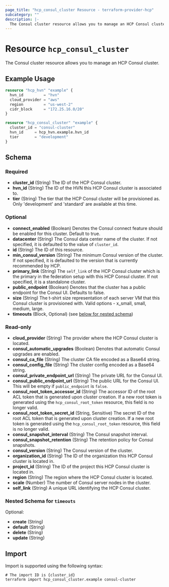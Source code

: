 ```yaml
---
page_title: "hcp_consul_cluster Resource - terraform-provider-hcp"
subcategory: ""
description: |-
  The Consul cluster resource allows you to manage an HCP Consul cluster.
---
```


# Resource `hcp_consul_cluster`

The Consul cluster resource allows you to manage an HCP Consul cluster.

## Example Usage

```terraform
resource "hcp_hvn" "example" {
  hvn_id         = "hvn"
  cloud_provider = "aws"
  region         = "us-west-2"
  cidr_block     = "172.25.16.0/20"
}

resource "hcp_consul_cluster" "example" {
  cluster_id = "consul-cluster"
  hvn_id     = hcp_hvn.example.hvn_id
  tier       = "development"
}
```

## Schema

### Required

- **cluster_id** (String) The ID of the HCP Consul cluster.
- **hvn_id** (String) The ID of the HVN this HCP Consul cluster is associated to.
- **tier** (String) The tier that the HCP Consul cluster will be provisioned as.  Only 'development' and 'standard' are available at this time.

### Optional

- **connect_enabled** (Boolean) Denotes the Consul connect feature should be enabled for this cluster.  Default to true.
- **datacenter** (String) The Consul data center name of the cluster. If not specified, it is defaulted to the value of `cluster_id`.
- **id** (String) The ID of this resource.
- **min_consul_version** (String) The minimum Consul version of the cluster. If not specified, it is defaulted to the version that is currently recommended by HCP.
- **primary_link** (String) The `self_link` of the HCP Consul cluster which is the primary in the federation setup with this HCP Consul cluster. If not specified, it is a standalone cluster.
- **public_endpoint** (Boolean) Denotes that the cluster has a public endpoint for the Consul UI. Defaults to false.
- **size** (String) The t-shirt size representation of each server VM that this Consul cluster
is provisioned with. Valid options - x_small, small, medium, large.
- **timeouts** (Block, Optional) (see [below for nested schema](#nestedblock--timeouts))

### Read-only

- **cloud_provider** (String) The provider where the HCP Consul cluster is located.
- **consul_automatic_upgrades** (Boolean) Denotes that automatic Consul upgrades are enabled.
- **consul_ca_file** (String) The cluster CA file encoded as a Base64 string.
- **consul_config_file** (String) The cluster config encoded as a Base64 string.
- **consul_private_endpoint_url** (String) The private URL for the Consul UI.
- **consul_public_endpoint_url** (String) The public URL for the Consul UI. This will be empty if `public_endpoint` is `false`.
- **consul_root_token_accessor_id** (String) The accessor ID of the root ACL token that is generated upon cluster creation. If a new root token is generated using the `hcp_consul_root_token` resource, this field is no longer valid.
- **consul_root_token_secret_id** (String, Sensitive) The secret ID of the root ACL token that is generated upon cluster creation. If a new root token is generated using the `hcp_consul_root_token` resource, this field is no longer valid.
- **consul_snapshot_interval** (String) The Consul snapshot interval.
- **consul_snapshot_retention** (String) The retention policy for Consul snapshots.
- **consul_version** (String) The Consul version of the cluster.
- **organization_id** (String) The ID of the organization this HCP Consul cluster is located in.
- **project_id** (String) The ID of the project this HCP Consul cluster is located in.
- **region** (String) The region where the HCP Consul cluster is located.
- **scale** (Number) The number of Consul server nodes in the cluster.
- **self_link** (String) A unique URL identifying the HCP Consul cluster.

<a id="nestedblock--timeouts"></a>
### Nested Schema for `timeouts`

Optional:

- **create** (String)
- **default** (String)
- **delete** (String)
- **update** (String)

## Import

Import is supported using the following syntax:

```shell
# The import ID is {cluster_id}
terraform import hcp_consul_cluster.example consul-cluster
```
